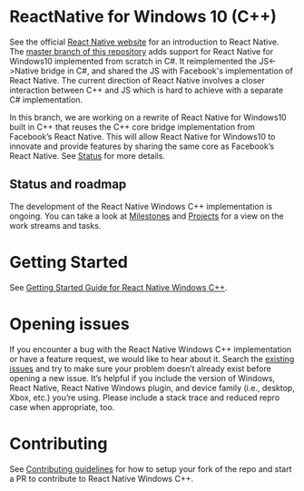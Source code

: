 # ReactNative for Windows 10 (C++)
See the official [React Native website](https://facebook.github.io/react-native/) for an introduction to React Native. The [master branch of this repository]( https://github.com/Microsoft/react-native-windows) adds support for React Native for Windows10 implemented from scratch in C#. It reimplemented the JS<->Native bridge in C#, and shared the JS with Facebook's implementation of React Native.  The current direction of React Native involves a closer interaction between C++ and JS which is hard to achieve with a separate C# implementation.

In this branch, we are working on a rewrite of React Native for Windows10 built in C++ that reuses the C++ core bridge implementation from Facebook’s React Native.  This will allow React Native for Windows10 to innovate and provide features by sharing the same core as Facebook’s React Native. See [Status](https://github.com/Microsoft/react-native-windows#status) for more details.

## Status and roadmap
The development of the React Native Windows C++ implementation is ongoing. You can take a look at [Milestones](https://github.com/Microsoft/react-native-windows/milestones) and [Projects](https://github.com/Microsoft/react-native-windows/projects) for a view on the work streams and tasks. 

# Getting Started
See [Getting Started Guide for React Native Windows C++](docs/GettingStarted.md).

# Opening issues
If you encounter a bug with the React Native Windows C++ implementation or have a feature request, we would like to hear about it. Search the [existing issues](https://github.com/Microsoft/react-native-windows/issues?label%3Arnwcpp) and try to make sure your problem doesn’t already exist before opening a new issue. It’s helpful if you include the version of Windows, React Native, React Native Windows plugin, and device family (i.e., desktop, Xbox, etc.) you’re using. Please include a stack trace and reduced repro case when appropriate, too.

# Contributing
See [Contributing guidelines](docs/CONTRIBUTING.md) for how to setup your fork of the repo and start a PR to contribute to React Native Windows C++. 
